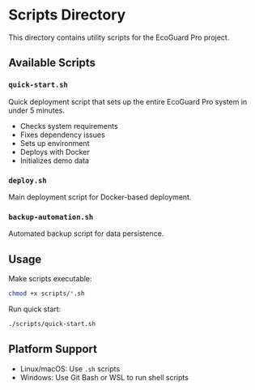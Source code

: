 # Scripts Directory

This directory contains utility scripts for the EcoGuard Pro project.

## Available Scripts

### `quick-start.sh`
Quick deployment script that sets up the entire EcoGuard Pro system in under 5 minutes.
- Checks system requirements
- Fixes dependency issues
- Sets up environment
- Deploys with Docker
- Initializes demo data

### `deploy.sh`
Main deployment script for Docker-based deployment.

### `backup-automation.sh`
Automated backup script for data persistence.

## Usage

Make scripts executable:
```bash
chmod +x scripts/*.sh
```

Run quick start:
```bash
./scripts/quick-start.sh
```

## Platform Support
- Linux/macOS: Use `.sh` scripts
- Windows: Use Git Bash or WSL to run shell scripts